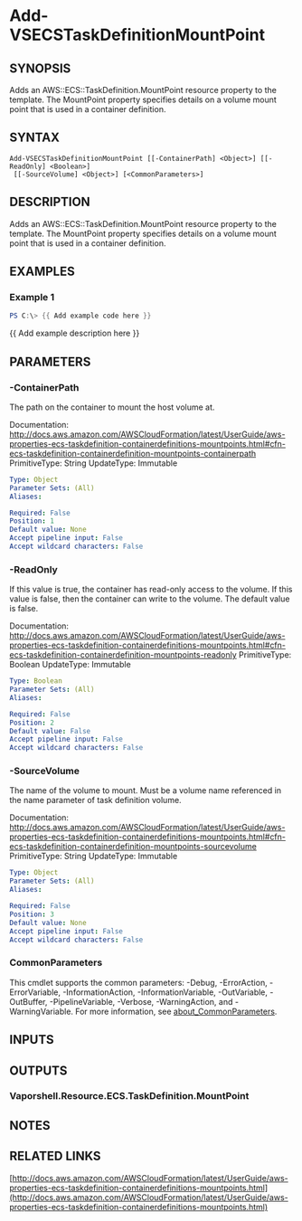 # Add-VSECSTaskDefinitionMountPoint

## SYNOPSIS
Adds an AWS::ECS::TaskDefinition.MountPoint resource property to the template.
The MountPoint property specifies details on a volume mount point that is used in a container definition.

## SYNTAX

```
Add-VSECSTaskDefinitionMountPoint [[-ContainerPath] <Object>] [[-ReadOnly] <Boolean>]
 [[-SourceVolume] <Object>] [<CommonParameters>]
```

## DESCRIPTION
Adds an AWS::ECS::TaskDefinition.MountPoint resource property to the template.
The MountPoint property specifies details on a volume mount point that is used in a container definition.

## EXAMPLES

### Example 1
```powershell
PS C:\> {{ Add example code here }}
```

{{ Add example description here }}

## PARAMETERS

### -ContainerPath
The path on the container to mount the host volume at.

Documentation: http://docs.aws.amazon.com/AWSCloudFormation/latest/UserGuide/aws-properties-ecs-taskdefinition-containerdefinitions-mountpoints.html#cfn-ecs-taskdefinition-containerdefinition-mountpoints-containerpath
PrimitiveType: String
UpdateType: Immutable

```yaml
Type: Object
Parameter Sets: (All)
Aliases:

Required: False
Position: 1
Default value: None
Accept pipeline input: False
Accept wildcard characters: False
```

### -ReadOnly
If this value is true, the container has read-only access to the volume.
If this value is false, then the container can write to the volume.
The default value is false.

Documentation: http://docs.aws.amazon.com/AWSCloudFormation/latest/UserGuide/aws-properties-ecs-taskdefinition-containerdefinitions-mountpoints.html#cfn-ecs-taskdefinition-containerdefinition-mountpoints-readonly
PrimitiveType: Boolean
UpdateType: Immutable

```yaml
Type: Boolean
Parameter Sets: (All)
Aliases:

Required: False
Position: 2
Default value: False
Accept pipeline input: False
Accept wildcard characters: False
```

### -SourceVolume
The name of the volume to mount.
Must be a volume name referenced in the name parameter of task definition volume.

Documentation: http://docs.aws.amazon.com/AWSCloudFormation/latest/UserGuide/aws-properties-ecs-taskdefinition-containerdefinitions-mountpoints.html#cfn-ecs-taskdefinition-containerdefinition-mountpoints-sourcevolume
PrimitiveType: String
UpdateType: Immutable

```yaml
Type: Object
Parameter Sets: (All)
Aliases:

Required: False
Position: 3
Default value: None
Accept pipeline input: False
Accept wildcard characters: False
```

### CommonParameters
This cmdlet supports the common parameters: -Debug, -ErrorAction, -ErrorVariable, -InformationAction, -InformationVariable, -OutVariable, -OutBuffer, -PipelineVariable, -Verbose, -WarningAction, and -WarningVariable. For more information, see [about_CommonParameters](http://go.microsoft.com/fwlink/?LinkID=113216).

## INPUTS

## OUTPUTS

### Vaporshell.Resource.ECS.TaskDefinition.MountPoint
## NOTES

## RELATED LINKS

[http://docs.aws.amazon.com/AWSCloudFormation/latest/UserGuide/aws-properties-ecs-taskdefinition-containerdefinitions-mountpoints.html](http://docs.aws.amazon.com/AWSCloudFormation/latest/UserGuide/aws-properties-ecs-taskdefinition-containerdefinitions-mountpoints.html)

